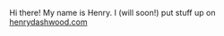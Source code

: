 Hi there! My name is Henry. I (will soon!) put stuff up on [henrydashwood.com](http://www.henrydashwood.com)
